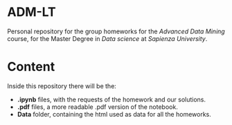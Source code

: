 # ADM-LT

Personal repository for the group homeworks for the *Advanced Data Mining* course, for the Master Degree in *Data science* at *Sapienza University*.

# Content

Inside this repository there will be the:

- **.ipynb** files, with the requests of the homework and our solutions.
- **.pdf** files, a more readable .pdf version of the notebook.
- **Data** folder, containing the html used as data for all the homeworks.
